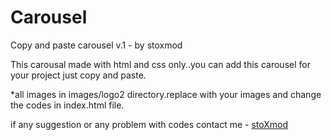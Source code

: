 # Carousel
Copy and paste carousel v.1 - by stoxmod

This carousal made with html and css only..you can add this carousel for your project just copy and paste.

*all images in images/logo2 directory.replace with your images and change the codes in index.html file.

if any suggestion or any problem with codes contact me - [stoXmod](https://www.facebook.com/stoXmodLK)
